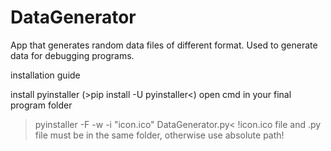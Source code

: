 # DataGenerator
App that generates random data files of different format. Used to generate data for debugging programs.

installation guide

install pyinstaller (>pip install -U pyinstaller<)
open cmd in your final program folder
>pyinstaller -F -w -i "icon.ico" DataGenerator.py<
!icon.ico file and .py file must be in the same folder, otherwise use absolute path!
